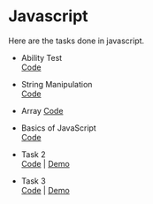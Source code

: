 # Javascript

Here are the tasks done in javascript.

- Ability Test    
[Code](task-1/ability-test/)

- String Manipulation    
[Code](task-1/string-manipulation/)

- Array
[Code](task-1/array/)

- Basics of JavaScript    
[Code](task-1/basics-javascript/)

- Task 2      
[Code](task-2/) | [Demo](https://coderushnepal.github.io/KritiPrajapati/javascript/task-2/)

- Task 3      
[Code](task-3/) | [Demo](https://coderushnepal.github.io/KritiPrajapati/javascript/task-3/)